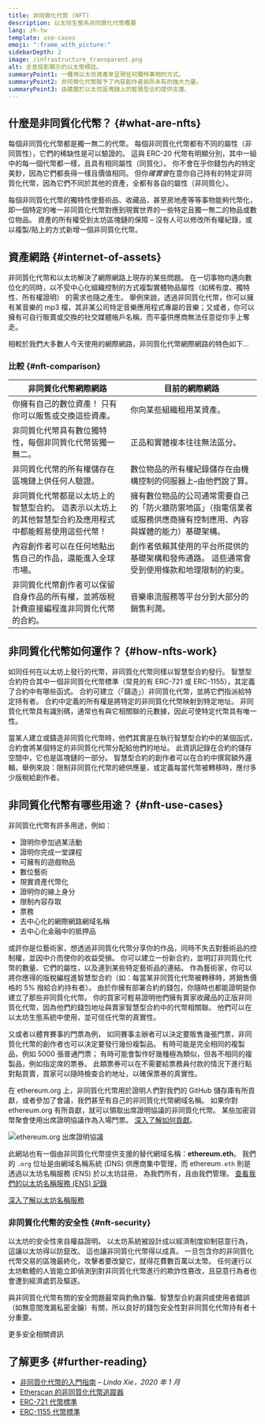 ```yaml
---
title: 非同質化代幣 (NFT)
description: 以太坊生態系非同質化代幣概要
lang: zh-tw
template: use-cases
emoji: ":frame_with_picture:"
sidebarDepth: 2
image: /infrastructure_transparent.png
alt: 全息投影顯示的以太幣標誌。
summaryPoint1: 一種用以太坊資產來呈現任何獨特事物的方式。
summaryPoint2: 非同質化代幣賦予了內容創作者前所未有的強大力量。
summaryPoint3: 由建置於以太坊區塊鏈上的智慧型合約提供支援。
---
```


## 什麼是非同質化代幣？ \{#what-are-nfts}

每個非同質化代幣都是獨一無二的代幣。 每個非同質化代幣都有不同的屬性（非同質性），它們的稀缺性是可以驗證的。 這與 ERC-20 代幣有明顯分別，其中一組中的每一個代幣都一樣，且具有相同屬性（同質化）。 你不會在乎你錢包內的特定美鈔，因為它們都長得一樣且價值相同。 但你*確實會*在意你自己持有的特定非同質化代幣，因為它們不同於其他的資產，全都有各自的屬性（非同質化）。

每個非同質化代幣的獨特性使藝術品、收藏品，甚至房地產等等事物能夠代幣化，即一個特定的唯一非同質化代幣對應到現實世界的一些特定且獨一無二的物品或數位物品。 資產的所有權受到太坊區塊鏈的保障 – 沒有人可以修改所有權紀錄，或以複製/貼上的方式新增一個非同質化代幣。

<YouTube id="Xdkkux6OxfM" />

## 資產網路 \{#internet-of-assets}

非同質化代幣和以太坊解決了網際網路上現存的某些問題。 在一切事物均邁向數位化的同時，以不受中心化組織控制的方式複製實體物品屬性（如稀有度、獨特性、所有權證明） 的需求也隨之產生。 舉例來說，透過非同質化代幣，你可以擁有某音樂的 mp3 檔，其非某公司特定音樂應用程式專屬的音樂；又或者，你可以擁有可自行販賣或交換的社交媒體帳戶名稱，而平臺供應商無法任意從你手上奪走。

相較於我們大多數人今天使用的網際網路，非同質化代幣網際網路的特色如下...

### 比較 \{#nft-comparison}

| 非同質化代幣網際網路                                                                                    | 目前的網際網路                                                                                                       |
| ------------------------------------------------------------------------------------------------------- | -------------------------------------------------------------------------------------------------------------------- |
| 你擁有自己的數位資產！ 只有你可以販售或交換這些資產。                                                   | 你向某些組織租用某資產。                                                                                             |
| 非同質化代幣具有數位獨特性，每個非同質化代幣皆獨一無二。                                                | 正品和實體複本往往無法區分。                                                                                         |
| 非同質化代幣的所有權儲存在區塊鏈上供任何人驗證。                                                        | 數位物品的所有權紀錄儲存在由機構控制的伺服器上–由他們說了算。                                                        |
| 非同質化代幣都是以太坊上的智慧型合約。 這表示以太坊上的其他智慧型合約及應用程式中都能輕易使用這些代幣！ | 擁有數位物品的公司通常需要自己的「防火牆防禦地區」（指電信業者或服務供應商擁有控制應用、內容與媒體的能力）基礎架構。 |
| 內容創作者可以在任何地點出售自己的作品，還能進入全球市場。                                              | 創作者依賴其使用的平台所提供的基礎架構和發佈通路。 這些通常會受到使用條款和地理限制的約束。                          |
| 非同質化代幣創作者可以保留自身作品的所有權，並將版稅計費直接編程進非同質化代幣的合約。                  | 音樂串流服務等平台分到大部分的銷售利潤。                                                                             |

## 非同質化代幣如何運作？ \{#how-nfts-work}

如同任何在以太坊上發行的代幣，非同質化代幣同樣以智慧型合約發行。 智慧型合約符合其中一個非同質化代幣標準（常見的有 ERC-721 或 ERC-1155），其定義了合約中有哪些函式。 合約可建立（「鑄造」）非同質化代幣，並將它們指派給特定持有者。 合約中定義的所有權是將特定的非同質化代幣映射到特定地址。 非同質化代幣具有識別碼，通常也有與它相關聯的元數據，因此可使特定代幣具有唯一性。

當某人建立或鑄造非同質化代幣時，他們其實是在執行智慧型合約中的某個函式，合約會將某個特定的非同質化代幣分配給他們的地址。 此資訊記錄在合約的儲存空間中，它也是區塊鏈的一部分。 智慧型合約的創作者可以在合約中撰寫額外邏輯，舉例來說：限制非同質化代幣的總供應量，或定義每當代幣被轉移時，應付多少版稅給創作者。

## 非同質化代幣有哪些用途？ \{#nft-use-cases}

非同質化代幣有許多用途，例如：

- 證明你參加過某活動
- 證明你完成一堂課程
- 可擁有的遊戲物品
- 數位藝術
- 現實資產代幣化
- 證明你的線上身分
- 限制內容存取
- 票務
- 去中心化的網際網路網域名稱
- 去中心化金融中的抵押品

或許你是位藝術家，想透過非同質化代幣分享你的作品，同時不失去對藝術品的控制權，並因中介而使你的收益受損。 你可以建立一份新合約，並明訂非同質化代幣的數量、它們的屬性，以及連到某些特定藝術品的連結。 作為藝術家，你可以將你應得的版稅編程進智慧型合約（如：每當某非同質化代幣被轉移時，將銷售價格的 5% 撥給合約持有者）。 由於你擁有部署合約的錢包，你隨時也都能證明是你建立了那些非同質化代幣。 你的買家可輕易證明他們擁有賣家收藏品的正版非同質化代幣，因為他們的錢包地址與賣家智慧型合約中的代幣相關聯。 他們可以在以太坊生態系統中使用，並可信任代幣的真實性。

又或者以體育賽事的門票為例， 如同賽事主辦者可以決定要販售幾張門票，非同質化代幣的創作者也可以決定要發行幾份複製品。 有時可能是完全相同的複製品，例如 5000 張普通門票； 有時可能會製作好幾種極為類似，但各不相同的複製品，例如指定席的票券。 此類票券可以在不需要給票務員付款的情況下進行點對點買賣，買家可以隨時檢查合約地址，以確保票券的真實性。

在 ethereum.org 上，非同質化代幣用於證明人們對我們的 GitHub 儲存庫有所貢獻，或者參加了會議，我們甚至有自己的非同質化代幣網域名稱。 如果你對 ethereum.org 有所貢獻，就可以領取出席證明協議的非同質化代幣。 某些加密貨幣聚會使用出席證明協議作為入場門票。 [深入了解如何貢獻](/contributing/#poap)。

![ethereum.org 出席證明協議](./poap.png)

此網站也有一個由非同質化代幣提供支援的替代網域名稱：**ethereum.eth**。 我們的 `.org` 位址是由網域名稱系統 (DNS) 供應商集中管理，而 ethereum`.eth` 則是透過以太坊名稱服務 (ENS) 於以太坊註冊， 為我們所有，且由我們管理。 [查看我們的以太坊名稱服務 (ENS) 記錄](https://app.ens.domains/name/ethereum.eth)

[深入了解以太坊名稱服務](https://app.ens.domains)

<Divider />

### 非同質化代幣的安全性 \{#nft-security}

以太坊的安全性來自權益證明。 以太坊系統被設計成以經濟制度抑制惡意行為，這讓以太坊得以防竄改。 這也讓非同質化代幣得以成真。 一旦包含你的非同質化代幣交易的區塊最終化，攻擊者要改變它，就得花費數百萬以太幣。 任何運行以太坊軟體的人皆能立即偵測到對非同質化代幣進行的欺詐性篡改，且惡意行為者也會遭到經濟處罰及驅逐。

與非同質化代幣有關的安全問題最常與釣魚詐騙、智慧型合約漏洞或使用者錯誤（如無意間洩漏私密金鑰）有關，所以良好的錢包安全性對非同質化代幣持有者十分重要。

<ButtonLink to="/security/">
  更多安全相關資訊
</ButtonLink>

## 了解更多 \{#further-reading}

- [非同質化代幣的入門指南](https://linda.mirror.xyz/df649d61efb92c910464a4e74ae213c4cab150b9cbcc4b7fb6090fc77881a95d) – _Linda Xie，2020 年 1 月_
- [Etherscan 的非同質化代幣追蹤器](https://etherscan.io/nft-top-contracts)
- [ERC-721 代幣標準](/developers/docs/standards/tokens/erc-721/)
- [ERC-1155 代幣標準](/developers/docs/standards/tokens/erc-1155/)

<Divider />

<QuizWidget quizKey="nfts" />
